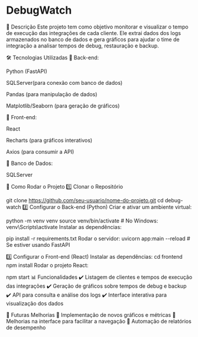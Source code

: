 # DebugWatch

📖 Descrição
Este projeto tem como objetivo monitorar e visualizar o tempo de execução das integrações de cada cliente. Ele extrai dados dos logs armazenados no banco de dados e gera gráficos para ajudar o time de integração a analisar tempos de debug, restauração e backup.

🛠 Tecnologias Utilizadas
📌 Back-end:

Python (FastAPI)

SQLServer(para conexão com banco de dados)

Pandas (para manipulação de dados)

Matplotlib/Seaborn (para geração de gráficos)

📌 Front-end:

React

Recharts (para gráficos interativos)

Axios (para consumir a API)

📌 Banco de Dados:

SQLServer

🚀 Como Rodar o Projeto
1️⃣ Clonar o Repositório

git clone https://github.com/seu-usuario/nome-do-projeto.git
cd debug-watch
2️⃣ Configurar o Back-end (Python)
Criar e ativar um ambiente virtual:

python -m venv venv
source venv/bin/activate  # No Windows: venv\Scripts\activate
Instalar as dependências:

pip install -r requirements.txt
Rodar o servidor:
uvicorn app:main --reload  # Se estiver usando FastAPI

3️⃣ Configurar o Front-end (React)
Instalar as dependências:
cd frontend
npm install
Rodar o projeto React:

npm start
📊 Funcionalidades
✔️ Listagem de clientes e tempos de execução das integrações
✔️ Geração de gráficos sobre tempos de debug e backup
✔️ API para consulta e análise dos logs
✔️ Interface interativa para visualização dos dados

📌 Futuras Melhorias
🔹 Implementação de novos gráficos e métricas
🔹 Melhorias na interface para facilitar a navegação
🔹 Automação de relatórios de desempenho

